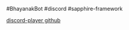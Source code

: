 #BhayanakBot #discord #sapphire-framework 

[discord-player github](https://github.com/Androz2091/discord-player)

